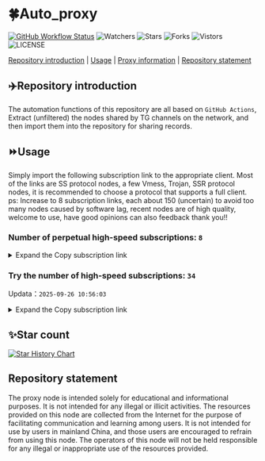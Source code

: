 # 🍀Auto_proxy
[![GitHub Workflow Status](https://img.shields.io/github/actions/workflow/status/PangTouY00/Auto_proxy/main.yml?branch=main)](https://github.com/PangTouY00/Auto_proxy/actions/workflows/main.yml?branch=main) 
![Watchers](https://img.shields.io/github/watchers/w1770946466/Auto_proxy) ![Stars](https://img.shields.io/github/stars/PangTouY00/Auto_proxy) ![Forks](https://img.shields.io/github/forks/w1770946466/Auto_proxy) ![Vistors](https://visitor-badge.laobi.icu/badge?page_id=PangTouY00.Auto_proxy) ![LICENSE](https://img.shields.io/badge/license-CC%20BY--SA%204.0-green.svg)

[Repository introduction](https://github.com/PangTouY00/Auto_proxy#Repositoryintroduction) | [Usage](https://github.com/PangTouY00/Auto_proxy#Usage) | [Proxy information](https://github.com/PangTouY00/Auto_proxy#Proxyinformation) | [Repository statement](https://github.com/PangTouY00/Auto_proxy#Repositorystatement)

## ✈️Repository introduction
The automation functions of this repository are all based on `GitHub Actions`,
Extract (unfiltered) the nodes shared by TG channels on the network, and then import them into the repository for sharing records.

## ⏩Usage
Simply import the following subscription link to the appropriate client. Most of the links are SS protocol nodes, a few Vmess, Trojan, SSR protocol nodes, it is recommended to choose a protocol that supports a full client.
ps: Increase to 8 subscription links, each about 150 (uncertain) to avoid too many nodes caused by software lag, recent nodes are of high quality, welcome to use, have good opinions can also feedback thank you!!

### Number of perpetual high-speed subscriptions: `8`

<details>
  <summary>Expand the Copy subscription link</summary>

  
- [Multiprotocol Base64 encoding](https://raw.githubusercontent.com/PangTouY00/Auto_proxy/main/Long_term_subscription1)
`https://raw.githubusercontent.com/PangTouY00/Auto_proxy/main/Long_term_subscription_num`
`Total number of merge nodes: 293`

- [Multiprotocol Base64 encoding](https://raw.githubusercontent.com/PangTouY00/Auto_proxy/main/Long_term_subscription1)
`https://raw.githubusercontent.com/PangTouY00/Auto_proxy/main/Long_term_subscription1`
`Total number of merge nodes: 37`

- [Multiprotocol Base64 encoding](https://raw.githubusercontent.com/PangTouY00/Auto_proxy/main/Long_term_subscription2)
`https://raw.githubusercontent.com/PangTouY00/Auto_proxy/main/Long_term_subscription2`
`Total number of merge nodes: 37`

- [Multiprotocol Base64 encoding](https://raw.githubusercontent.com/PangTouY00/Auto_proxy/main/Long_term_subscription3)
`https://raw.githubusercontent.com/PangTouY00/Auto_proxy/main/Long_term_subscription3`
`Total number of merge nodes: 37`

- [Multiprotocol Base64 encoding](https://raw.githubusercontent.com/PangTouY00/Auto_proxy/main/Long_term_subscription4)
`https://raw.githubusercontent.com/PangTouY00/Auto_proxy/main/Long_term_subscription4`
`Total number of merge nodes: 37`

- [Multiprotocol Base64 encoding](https://raw.githubusercontent.comPangTouY00/Auto_proxy/main/Long_term_subscription5)
`https://raw.githubusercontent.com/PangTouY00/Auto_proxy/main/Long_term_subscription5`
`Total number of merge nodes: 37`

- [Multiprotocol Base64 encoding](https://raw.githubusercontent.com/PangTouY00/Auto_proxy/main/Long_term_subscription6)
`https://raw.githubusercontent.com/PangTouY00/Auto_proxy/main/Long_term_subscription6`
`Total number of merge nodes: 37`

- [Multiprotocol Base64 encoding](https://raw.githubusercontent.com/PangTouY00/Auto_proxy/main/Long_term_subscription7)
`https://raw.githubusercontent.com/PangTouY00/Auto_proxy/main/Long_term_subscription7`
`Total number of merge nodes: 37`

- [Multiprotocol Base64 encoding](https://raw.githubusercontent.com/PangTouY00/Auto_proxy/main/Long_term_subscription8)
`https://raw.githubusercontent.com/PangTouY00/Auto_proxy/main/Long_term_subscription8`
`Total number of merge nodes: 34`

- [Clash subscription](https://raw.githubusercontent.com/PangTouY00/Auto_proxy/main/Long_term_subscription2.yaml)
`https://raw.githubusercontent.com/PangTouY00/Auto_proxy/main/Long_term_subscription1.yaml`


- [Clash subscription](https://raw.githubusercontent.com/PangTouY00/Auto_proxy/main/Long_term_subscription2.yaml)
`https://raw.githubusercontent.com/PangTouY00/Auto_proxy/main/Long_term_subscription2.yaml`


- [Clash subscription](https://raw.githubusercontent.com/PangTouY00/Auto_proxy/main/Long_term_subscription3.yaml)
`https://raw.githubusercontent.com/PangTouY00/Auto_proxy/main/Long_term_subscription3.yaml`
  
</details>

### Try the number of high-speed subscriptions: `34`
Updata：`2025-09-26 10:56:03`


<details>
  <summary>Expand the Copy subscription link</summary>  































































































































































































































































































































































































































































































































































































































































































































































































































































































































































































































































































































































































































































































































































































































































































































































































































































































































































































































































































































































































































































































































































































































































































































































































































































































































































































































































































































































































































































































































































































































































































































































































































































































































































































































































































































































































































































































































































































































































































































































































































































































































































































































































































































































































































































































































































































































































































































































































































































































































































































































































































































































































































































































































































































































































































































































































































































































































































































































































































































































































































































































































































































































































































































































































































































































































































































































































































































































































































































































































































































































































































































































































































































































































































































































































































































































































































































































































































































































































































































































































































































































































































































































































































































































































































































































































































































































































































































































































































































































































































































































































































































































































































































































































































































































































































































































































































































































































































































































































































































































































































































































































































































































































































































































































































































































































































































































































































































































































































































































































































































































































































































































































































































































































































































































































































































































































































































































































































































































































































































































































































































































































































































































































































































































































































































































































































































































































































































































































































































































































































































































































































































































































































































































































































































































































































































































































































































































































































































































































































































































































































































































































































































































































































































































































































































































































































































































































































































































































































































































































































































































































































































































































































































































































































































































































































































































































































































































































































































































































































































































































































































































































































































































































































































































































































































































































































































































































































































































































































































































































































































































































































































































































































































































































































































































































































































































































































































































































































































































































































































































































































































































































































































































































































































































































































































































































































































































































































































































































































































































































































































































































































































































































































































































































































































































































































































































































































































































































































































































































































































































































































































































































































































































































































































































































































































































































































































































































































































































































































































































































































































































































































































































































































































































































































































































































































































































































































































































































































































































































































































































































































































































































































































































































































































































































































































































































































































































































































































































































































































































































































































































































































































































































































































































































































































































































































































































































































































































































































































































































































































































































































































































































































































































































































































































































































































































































>Trial subscription：
`https://newbee.cyou/api/v1/client/subscribe?token=4145cd1c2807790aa64a0548db5203f5`




>Trial subscription：
`https://ylccloud.top/api/v1/client/subscribe?token=41f6bc374a1f981d5627d6efc20eaab7`




>Trial subscription：
`https://yywhale.com/api/v1/client/subscribe?token=84ae7233fbd9999134bee76deef76c72`




>Trial subscription：
`https://guanwang.1010520.click/api/v1/client/subscribe?token=53a911bf5fca6545fa6d6a2a1e29ddb6`




>Trial subscription：
`https://dashuai.us/api/v1/client/subscribe?token=7c8e56111451e119ac69d8ac0416411a`




>Trial subscription：
`https://ldldo.top/api/v1/client/subscribe?token=6b623bf3f1e43d27a115a6fcaffadb1b`




>Trial subscription：
`http://tinnyrick8888.com/api/v1/client/subscribe?token=ee9b705cdac39594889a486bf09424d7`




>Trial subscription：
`https://go.yueyun.de/api/v1/client/subscribe?token=028aa0d20520d169dc58f2cd3082c692`




>Trial subscription：
`https://nekocloud.xx.kg/api/v1/client/subscribe?token=c30de6cec4683a383940cf7aba6d793b`




>Trial subscription：
`https://v2s.ip-ddns.com/api/v1/client/subscribe?token=a35b79ccde4e4bced4b79199a0db0659`




>Trial subscription：
`https://gw-tokwyrfy9u.1010520.click/api/v1/client/subscribe?token=b34bdb36dfac6a5ed9ae2a8fad89b4fb`




>Trial subscription：
`https://multiserver.multiserveradelshoop.com/api/v1/client/subscribe?token=39fcd40fed440b4155b4877fab5263a6`




>Trial subscription：
`https://cn.newbee.cyou/api/v1/client/subscribe?token=1d72a91bf2d52f6f10e6382bc32607b7`




>Trial subscription：
`https://gw-zubknq2tly.1010520.click/api/v1/client/subscribe?token=121b968ec85e4f989de9a71f288fce8e`




>Trial subscription：
`https://gw-wzpalhftjc.1010520.click/api/v1/client/subscribe?token=558fce367032c6df4f3d3b3feb253b56`




>Trial subscription：
`https://www.huojian2.xyz/api/v1/client/subscribe?token=cb7181f05c1426c01bb628441472e2d5`




>Trial subscription：
`https://www.eeevpn.com/api/v1/client/subscribe?token=5e0bda5f9feb232bb89e23df367f31c2`




>Trial subscription：
`https://dl.vfkum.website/api/v1/client/subscribe?token=4692289290dcf4859c170d8c9b8eaa32`




>Trial subscription：
`https://asdaw.leidwxzcw.xyz/api/v1/client/subscribe?token=5229c7d541b397d0ea4fd1764b4a2d10`




>Trial subscription：
`https://cloud.mxlk.net/api/v1/client/subscribe?token=baa80a0a0b31a7eb9fbe5342b1783aa6`




>Trial subscription：
`https://linlujs.cloud/api/v1/client/subscribe?token=38e38d3831fc4daa0925f05a440adaa6`




>Trial subscription：
`https://fs.v2rayse.com/share/20250926/k32vxhoo5u.txt`




>Trial subscription：
`https://www.camael.top/api/v1/client/subscribe?token=95a3b6bddd05def5f699d3a758b8bf83`




>Trial subscription：
`https://nekocloud.qzz.io/api/v1/client/subscribe?token=68d25c0453208cf3ff961a9b4be80769`




>Trial subscription：
`https://cfvpn.com/api/v1/client/subscribe?token=6331f42e31b811dce40e013be885b421`




>Trial subscription：
`https://ldld.whtjdasha.com/api/v1/client/subscribe?token=dc90067e0c95e7f6b36aa62555df4eef`




>Trial subscription：
`https://kingfisher.top/api/v1/client/subscribe?token=42ccd0cc6dfbb776dd3c9bdf26a4329f`




>Trial subscription：
`https://gw-8gdesscrja.1010520.click/api/v1/client/subscribe?token=43b619e7b851d5407082f83855d0cb49`




>Trial subscription：
`https://qingyun.zybs.eu.org/api/v1/client/subscribe?token=eaffe5d2aa0993f4fa2f1766a4be9d3e`




>Trial subscription：
`https://sy-4dskhb.fj520.click/api/v1/client/subscribe?token=f55a781bf15993c5d4714bc449f1bb5a`




>Trial subscription：
`https://sufujia.top/api/v1/client/subscribe?token=fb240ba05c9803644a37e9bdd2a27976`




>Trial subscription：
`https://mugagw.leidwxzcw.xyz/api/v1/client/subscribe?token=fa448caa7dea85e33238a16163ba95c4`




>Trial subscription：
`https://wdawd.ldldfwq.top/api/v1/client/subscribe?token=08268bef04da2b5f9fdcc8d08ba7a65f`




>Trial subscription：
`https://xiaohuolongjc.top/api/v1/client/subscribe?token=6695c36709d6c8fb420af9da05d8af8a`



</details>

## ✨Star count
[![Star History Chart](https://api.star-history.com/svg?repos=PangTouY00/Auto_proxy&type=Date)](https://star-history.com/#w1770946466/Auto_proxy&Date)



## Repository statement
The proxy node is intended solely for educational and informational purposes. It is not intended for any illegal or illicit activities. The resources provided on this node are collected from the Internet for the purpose of facilitating communication and learning among users. It is not intended for use by users in mainland China, and those users are encouraged to refrain from using this node. The operators of this node will not be held responsible for any illegal or inappropriate use of the resources provided.
